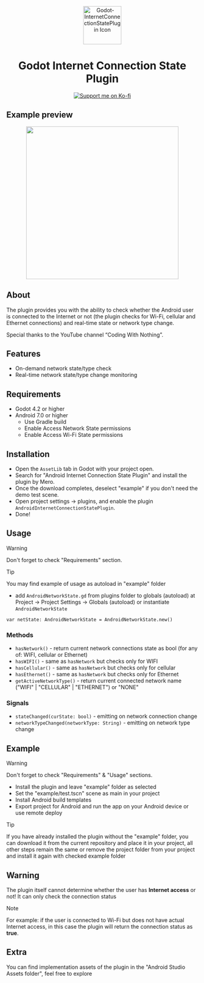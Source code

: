 <p align="center">
  <img src="./icon.png"  height="100" alt="Godot-InternetConnectionStatePlugin Icon"/>
</p>

<h1 align="center">
  Godot Internet Connection State Plugin
</h1>

<p align="center">
  <a href="https://ko-fi.com/I2I31KH5HB" target="_blank">
    <img src="https://ko-fi.com/img/githubbutton_sm.svg" alt="Support me on Ko-fi"/>
  </a>
</p>


## Example preview

<div align="center">
  <img src="./demo.gif" height="400">
</div>


## About

The plugin provides you with the ability to check whether the Android user is connected to the Internet or not (the plugin checks for Wi-Fi, cellular and Ethernet connections) and real-time state or network type change.

Special thanks to the YouTube channel “Coding With Nothing”.


## Features

- On-demand network state/type check
- Real-time network state/type change monitoring


## Requirements 

- Godot 4.2 or higher
- Android 7.0 or higher
  - Use Gradle build
  - Enable Access Network State permissions
  - Enable Access Wi-Fi State permissions


## Installation

- Open the `AssetLib` tab in Godot with your project open.
- Search for "Android Internet Connection State Plugin" and install the plugin by Mero.
- Once the download completes, deselect "example" if you don't need the demo test scene.
- Open project settings -> plugins, and enable the plugin `AndroidInternetConnectionStatePlugin`.
- Done!


## Usage

> [!WARNING]
> Don't forget to check "Requirements" section.

> [!TIP]
> You may find example of usage as autoload in "example" folder

- add `AndroidNetworkState.gd` from plugins folder to globals (autoload) at Project -> Project Settings -> Globals (autoload) 
or instantiate `AndroidNetworkState`

```gdscript
var netState: AndroidNetworkState = AndroidNetworkState.new()
```


### Methods

- `hasNetwork()` - return current network connections state as bool (for any of: WIFI, cellular or Ethernet)
- `hasWIFI()` - same as `hasNetwork` but checks only for WIFI
- `hasCellular()` - same as `hasNetwork` but checks only for cellular
- `hasEthernet()` - same as `hasNetwork` but checks only for Ethernet
- `getActiveNetworkType()` - return current connected network name ("WIFI" | "CELLULAR" | "ETHERNET") or "NONE"


### Signals

- `stateChanged(curState: bool)` - emitting on network connection change
- `networkTypeChanged(networkType: String)` - emitting on network type change


## Example

> [!WARNING]
> Don't forget to check "Requirements" & "Usage" sections.

- Install the plugin and leave "example" folder as selected
- Set the "example/test.tscn" scene as main in your project
- Install Android build templates
- Export project for Android and run the app on your Android device or use remote deploy

> [!TIP]
> If you have already installed the plugin without the "example" folder, you can download it from the current repository and place it in your project, all other steps remain the same or remove the project folder from your project and install it again with checked example folder


## Warning

The plugin itself cannot determine whether the user has **Internet access** or not! It can only check the connection status

> [!NOTE]
> For example: if the user is connected to Wi-Fi but does not have actual Internet access, in this case the plugin will return the connection status as **true**.


## Extra

You can find implementation assets of the plugin in the "Android Studio Assets folder", feel free to explore
